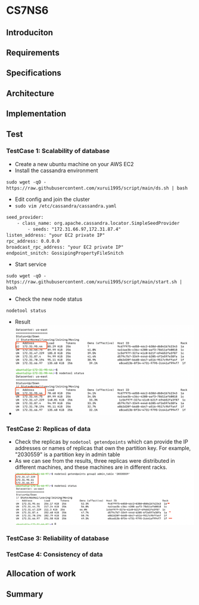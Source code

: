 # CS7NS6

## Introduciton
## Requirements
## Specifications
## Architecture
## Implementation
## Test
### TestCase 1: Scalability of database
* Create a new ubuntu machine on your AWS EC2
* Install the cassandra environment
```
sudo wget -qO - https://raw.githubusercontent.com/xurui1995/script/main/ds.sh | bash
```
* Edit config and join the cluster
* `sudo vim /etc/cassandra/cassandra.yaml `
```
seed_provider:
    - class_name: org.apache.cassandra.locator.SimpleSeedProvider
        - seeds: "172.31.66.97,172.31.87.4"
listen_address: "your EC2 private IP"
rpc_address: 0.0.0.0
broadcast_rpc_address: "your EC2 private IP"
endpoint_snitch: GossipingPropertyFileSnitch
```
* Start service
```
sudo wget -qO - https://raw.githubusercontent.com/xurui1995/script/main/start.sh | bash
```
* Check the new node status
```
nodetool status
```
* Result
* ![](https://github.com/CS7NS6-GROUP2/BookingJourney/blob/main/images/test1.png?raw=true)
### TestCase 2: Replicas of data
* Check the replicas by `nodetool getendpoints` which can provide the IP addresses or names of replicas that own the partition key. For example, "2030559" is a partition key in admin table
* As we can see from the results, three replicas were distributed in different machines, and these machines are in different racks.
![](https://github.com/CS7NS6-GROUP2/BookingJourney/blob/main/images/test2.png?raw=true)

### TestCase 3: Reliability of database
### TestCase 4: Consistency of data

## Allocation of work
## Summary

